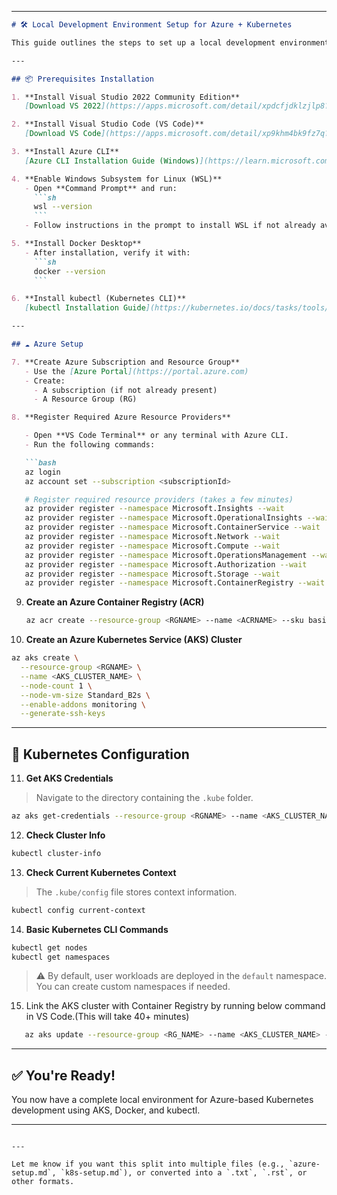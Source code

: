 
---

````md
# 🛠️ Local Development Environment Setup for Azure + Kubernetes

This guide outlines the steps to set up a local development environment for working with Azure, Kubernetes (AKS), and Docker.

---

## 📦 Prerequisites Installation

1. **Install Visual Studio 2022 Community Edition**  
   [Download VS 2022](https://apps.microsoft.com/detail/xpdcfjdklzjlp8?launch=true&mode=full&hl=en-us&gl=us&ocid=bingwebsearch)

2. **Install Visual Studio Code (VS Code)**  
   [Download VS Code](https://apps.microsoft.com/detail/xp9khm4bk9fz7q?launch=true&mode=full&hl=en-us&gl=us&ocid=bingwebsearch)

3. **Install Azure CLI**  
   [Azure CLI Installation Guide (Windows)](https://learn.microsoft.com/en-us/cli/azure/install-azure-cli-windows?view=azure-cli-latest&pivots=msi#microsoft-installer-msi)

4. **Enable Windows Subsystem for Linux (WSL)**  
   - Open **Command Prompt** and run:
     ```sh
     wsl --version
     ```
   - Follow instructions in the prompt to install WSL if not already available.

5. **Install Docker Desktop**  
   - After installation, verify it with:
     ```sh
     docker --version
     ```

6. **Install kubectl (Kubernetes CLI)**  
   [kubectl Installation Guide](https://kubernetes.io/docs/tasks/tools/install-kubectl-windows/)

---

## ☁️ Azure Setup

7. **Create Azure Subscription and Resource Group**
   - Use the [Azure Portal](https://portal.azure.com)
   - Create:
     - A subscription (if not already present)
     - A Resource Group (RG)

8. **Register Required Azure Resource Providers**

   - Open **VS Code Terminal** or any terminal with Azure CLI.
   - Run the following commands:

   ```bash
   az login
   az account set --subscription <subscriptionId>

   # Register required resource providers (takes a few minutes)
   az provider register --namespace Microsoft.Insights --wait
   az provider register --namespace Microsoft.OperationalInsights --wait
   az provider register --namespace Microsoft.ContainerService --wait
   az provider register --namespace Microsoft.Network --wait
   az provider register --namespace Microsoft.Compute --wait
   az provider register --namespace Microsoft.OperationsManagement --wait
   az provider register --namespace Microsoft.Authorization --wait
   az provider register --namespace Microsoft.Storage --wait
   az provider register --namespace Microsoft.ContainerRegistry --wait
````

9. **Create an Azure Container Registry (ACR)**

   ```bash
   az acr create --resource-group <RGNAME> --name <ACRNAME> --sku basic
   ```

10. **Create an Azure Kubernetes Service (AKS) Cluster**

```bash
az aks create \
  --resource-group <RGNAME> \
  --name <AKS_CLUSTER_NAME> \
  --node-count 1 \
  --node-vm-size Standard_B2s \
  --enable-addons monitoring \
  --generate-ssh-keys
```

---

## 🔧 Kubernetes Configuration

11. **Get AKS Credentials**

> Navigate to the directory containing the `.kube` folder.

```bash
az aks get-credentials --resource-group <RGNAME> --name <AKS_CLUSTER_NAME>
```

12. **Check Cluster Info**

```bash
kubectl cluster-info
```

13. **Check Current Kubernetes Context**

> The `.kube/config` file stores context information.

```bash
kubectl config current-context
```

14. **Basic Kubernetes CLI Commands**

```bash
kubectl get nodes
kubectl get namespaces
```

> ⚠️ By default, user workloads are deployed in the `default` namespace. You can create custom namespaces if needed.

15. Link the AKS cluster with Container Registry by running below command in VS Code.(This will take 40+ minutes)
``` bash
   az aks update --resource-group <RG_NAME> --name <AKS_CLUSTER_NAME> --attach-acr <ACR_NAME>
```
---

## ✅ You're Ready!

You now have a complete local environment for Azure-based Kubernetes development using AKS, Docker, and kubectl.

---

```

---

Let me know if you want this split into multiple files (e.g., `azure-setup.md`, `k8s-setup.md`), or converted into a `.txt`, `.rst`, or other formats.
```

